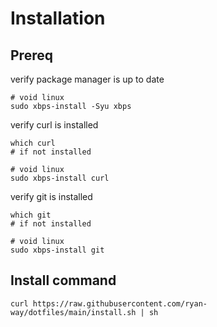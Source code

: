 # Installation

## Prereq

verify package manager is up to date

```
# void linux
sudo xbps-install -Syu xbps
```

verify curl is installed
```
which curl
# if not installed

# void linux
sudo xbps-install curl

```

verify git is installed
```
which git
# if not installed

# void linux
sudo xbps-install git
```

## Install command

```
curl https://raw.githubusercontent.com/ryan-way/dotfiles/main/install.sh | sh
```
